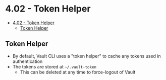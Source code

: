 # 4.02 - Token Helper

- [4.02 - Token Helper](#402---token-helper)
  - [Token Helper](#token-helper)

## Token Helper

- By default, Vault CLI uses a "token helper" to cache any tokens used in authentication
- The tokens are stored at `~/.vault-token`
  - This can be deleted at any time to force-logout of Vault
